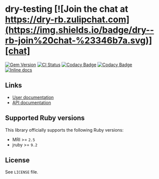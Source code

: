 [gem]: https://rubygems.org/gems/dry-testing
[actions]: https://github.com/dry-rb/dry-testing/actions
[codacy]: https://www.codacy.com/gh/dry-rb/dry-testing
[chat]: https://dry-rb.zulipchat.com
[inchpages]: http://inch-ci.org/github/dry-rb/dry-testing

# dry-testing [![Join the chat at https://dry-rb.zulipchat.com](https://img.shields.io/badge/dry--rb-join%20chat-%23346b7a.svg)][chat]

[![Gem Version](https://badge.fury.io/rb/dry-testing.svg)][gem]
[![CI Status](https://github.com/dry-rb/dry-testing/workflows/ci/badge.svg)][actions]
[![Codacy Badge](https://api.codacy.com/project/badge/Grade/codacy-id)][codacy]
[![Codacy Badge](https://api.codacy.com/project/badge/Coverage/codacy-id)][codacy]
[![Inline docs](http://inch-ci.org/github/dry-rb/dry-testing.svg?branch=master)][inchpages]

## Links

* [User documentation](http://dry-rb.org/gems/dry-testing)
* [API documentation](http://rubydoc.info/gems/dry-testing)

## Supported Ruby versions

This library officially supports the following Ruby versions:

* MRI >= `2.5`
* jruby >= `9.2`

## License

See `LICENSE` file.
